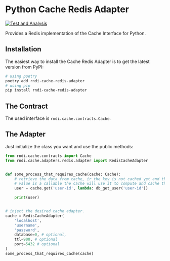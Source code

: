 # Python Cache Redis Adapter

[![Test and Analysis](https://github.com/othercodes/python-cache-redis-adapter/actions/workflows/test.yml/badge.svg)](https://github.com/othercodes/python-cache-redis-adapter/actions/workflows/test.yml)

Provides a Redis implementation of the Cache Interface for Python.

## Installation

The easiest way to install the Cache Redis Adapter is to get the latest version from PyPI:

```bash
# using poetry
poetry add rndi-cache-redis-adapter
# using pip
pip install rndi-cache-redis-adapter
```

## The Contract

The used interface is `rndi.cache.contracts.Cache`.

## The Adapter

Just initialize the class you want and use the public methods:

```python
from rndi.cache.contracts import Cache
from rndi.cache.adapters.redis.adapter import RedisCacheAdapter


def some_process_that_requires_cache(cache: Cache):
    # retrieve the data from cache, ir the key is not cached yet and the default 
    # value is a callable the cache will use it to compute and cache the value
    user = cache.get('user-id', lambda: db_get_user('user-id'))

    print(user)


# inject the desired cache adapter.
cache = RedisCacheAdapter(
    'localhost',
    'username', 
    'password',
    database=0, # optional, 
    ttl=900, # optional
    port=5432 # optional
)
some_process_that_requires_cache(cache)
```

